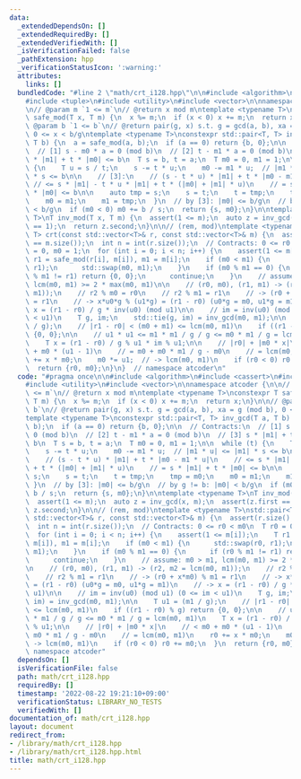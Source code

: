 ```yaml
---
data:
  _extendedDependsOn: []
  _extendedRequiredBy: []
  _extendedVerifiedWith: []
  _isVerificationFailed: false
  _pathExtension: hpp
  _verificationStatusIcon: ':warning:'
  attributes:
    links: []
  bundledCode: "#line 2 \"math/crt_i128.hpp\"\n\n#include <algorithm>\n#include <cassert>\n\
    #include <tuple>\n#include <utility>\n#include <vector>\n\nnamespace atcoder {\n\
    \n// @param m `1 <= m`\n// @return x mod m\ntemplate <typename T>\nconstexpr T\
    \ safe_mod(T x, T m) {\n  x %= m;\n  if (x < 0) x += m;\n  return x;\n}\n\n//\
    \ @param b `1 <= b`\n// @return pair(g, x) s.t. g = gcd(a, b), xa = g (mod b),\
    \ 0 <= x < b/g\ntemplate <typename T>\nconstexpr std::pair<T, T> inv_gcd(T a,\
    \ T b) {\n  a = safe_mod(a, b);\n  if (a == 0) return {b, 0};\n\n  // Contracts:\n\
    \  // [1] s - m0 * a = 0 (mod b)\n  // [2] t - m1 * a = 0 (mod b)\n  // [3] s\
    \ * |m1| + t * |m0| <= b\n  T s = b, t = a;\n  T m0 = 0, m1 = 1;\n\n  while (t)\
    \ {\n    T u = s / t;\n    s -= t * u;\n    m0 -= m1 * u;  // |m1 * u| <= |m1|\
    \ * s <= b\n\n    // [3]:\n    // (s - t * u) * |m1| + t * |m0 - m1 * u|\n   \
    \ // <= s * |m1| - t * u * |m1| + t * (|m0| + |m1| * u)\n    // = s * |m1| + t\
    \ * |m0| <= b\n\n    auto tmp = s;\n    s = t;\n    t = tmp;\n    tmp = m0;\n\
    \    m0 = m1;\n    m1 = tmp;\n  }\n  // by [3]: |m0| <= b/g\n  // by g != b: |m0|\
    \ < b/g\n  if (m0 < 0) m0 += b / s;\n  return {s, m0};\n}\n\ntemplate <typename\
    \ T>\nT inv_mod(T x, T m) {\n  assert(1 <= m);\n  auto z = inv_gcd(x, m);\n  assert(z.first\
    \ == 1);\n  return z.second;\n}\n\n// (rem, mod)\ntemplate <typename T>\nstd::pair<T,\
    \ T> crt(const std::vector<T>& r, const std::vector<T>& m) {\n  assert(r.size()\
    \ == m.size());\n  int n = int(r.size());\n  // Contracts: 0 <= r0 < m0\n  T r0\
    \ = 0, m0 = 1;\n  for (int i = 0; i < n; i++) {\n    assert(1 <= m[i]);\n    T\
    \ r1 = safe_mod(r[i], m[i]), m1 = m[i];\n    if (m0 < m1) {\n      std::swap(r0,\
    \ r1);\n      std::swap(m0, m1);\n    }\n    if (m0 % m1 == 0) {\n      if (r0\
    \ % m1 != r1) return {0, 0};\n      continue;\n    }\n    // assume: m0 > m1,\
    \ lcm(m0, m1) >= 2 * max(m0, m1)\n\n    // (r0, m0), (r1, m1) -> (r2, m2 = lcm(m0,\
    \ m1));\n    // r2 % m0 = r0\n    // r2 % m1 = r1\n    // -> (r0 + x*m0) % m1\
    \ = r1\n    // -> x*u0*g % (u1*g) = (r1 - r0) (u0*g = m0, u1*g = m1)\n    // ->\
    \ x = (r1 - r0) / g * inv(u0) (mod u1)\n\n    // im = inv(u0) (mod u1) (0 <= im\
    \ < u1)\n    T g, im;\n    std::tie(g, im) = inv_gcd(m0, m1);\n\n    T u1 = (m1\
    \ / g);\n    // |r1 - r0| < (m0 + m1) <= lcm(m0, m1)\n    if ((r1 - r0) % g) return\
    \ {0, 0};\n\n    // u1 * u1 <= m1 * m1 / g / g <= m0 * m1 / g = lcm(m0, m1)\n\
    \    T x = (r1 - r0) / g % u1 * im % u1;\n\n    // |r0| + |m0 * x|\n    // < m0\
    \ + m0 * (u1 - 1)\n    // = m0 + m0 * m1 / g - m0\n    // = lcm(m0, m1)\n    r0\
    \ += x * m0;\n    m0 *= u1;  // -> lcm(m0, m1)\n    if (r0 < 0) r0 += m0;\n  }\n\
    \  return {r0, m0};\n}\n}  // namespace atcoder\n"
  code: "#pragma once\n\n#include <algorithm>\n#include <cassert>\n#include <tuple>\n\
    #include <utility>\n#include <vector>\n\nnamespace atcoder {\n\n// @param m `1\
    \ <= m`\n// @return x mod m\ntemplate <typename T>\nconstexpr T safe_mod(T x,\
    \ T m) {\n  x %= m;\n  if (x < 0) x += m;\n  return x;\n}\n\n// @param b `1 <=\
    \ b`\n// @return pair(g, x) s.t. g = gcd(a, b), xa = g (mod b), 0 <= x < b/g\n\
    template <typename T>\nconstexpr std::pair<T, T> inv_gcd(T a, T b) {\n  a = safe_mod(a,\
    \ b);\n  if (a == 0) return {b, 0};\n\n  // Contracts:\n  // [1] s - m0 * a =\
    \ 0 (mod b)\n  // [2] t - m1 * a = 0 (mod b)\n  // [3] s * |m1| + t * |m0| <=\
    \ b\n  T s = b, t = a;\n  T m0 = 0, m1 = 1;\n\n  while (t) {\n    T u = s / t;\n\
    \    s -= t * u;\n    m0 -= m1 * u;  // |m1 * u| <= |m1| * s <= b\n\n    // [3]:\n\
    \    // (s - t * u) * |m1| + t * |m0 - m1 * u|\n    // <= s * |m1| - t * u * |m1|\
    \ + t * (|m0| + |m1| * u)\n    // = s * |m1| + t * |m0| <= b\n\n    auto tmp =\
    \ s;\n    s = t;\n    t = tmp;\n    tmp = m0;\n    m0 = m1;\n    m1 = tmp;\n \
    \ }\n  // by [3]: |m0| <= b/g\n  // by g != b: |m0| < b/g\n  if (m0 < 0) m0 +=\
    \ b / s;\n  return {s, m0};\n}\n\ntemplate <typename T>\nT inv_mod(T x, T m) {\n\
    \  assert(1 <= m);\n  auto z = inv_gcd(x, m);\n  assert(z.first == 1);\n  return\
    \ z.second;\n}\n\n// (rem, mod)\ntemplate <typename T>\nstd::pair<T, T> crt(const\
    \ std::vector<T>& r, const std::vector<T>& m) {\n  assert(r.size() == m.size());\n\
    \  int n = int(r.size());\n  // Contracts: 0 <= r0 < m0\n  T r0 = 0, m0 = 1;\n\
    \  for (int i = 0; i < n; i++) {\n    assert(1 <= m[i]);\n    T r1 = safe_mod(r[i],\
    \ m[i]), m1 = m[i];\n    if (m0 < m1) {\n      std::swap(r0, r1);\n      std::swap(m0,\
    \ m1);\n    }\n    if (m0 % m1 == 0) {\n      if (r0 % m1 != r1) return {0, 0};\n\
    \      continue;\n    }\n    // assume: m0 > m1, lcm(m0, m1) >= 2 * max(m0, m1)\n\
    \n    // (r0, m0), (r1, m1) -> (r2, m2 = lcm(m0, m1));\n    // r2 % m0 = r0\n\
    \    // r2 % m1 = r1\n    // -> (r0 + x*m0) % m1 = r1\n    // -> x*u0*g % (u1*g)\
    \ = (r1 - r0) (u0*g = m0, u1*g = m1)\n    // -> x = (r1 - r0) / g * inv(u0) (mod\
    \ u1)\n\n    // im = inv(u0) (mod u1) (0 <= im < u1)\n    T g, im;\n    std::tie(g,\
    \ im) = inv_gcd(m0, m1);\n\n    T u1 = (m1 / g);\n    // |r1 - r0| < (m0 + m1)\
    \ <= lcm(m0, m1)\n    if ((r1 - r0) % g) return {0, 0};\n\n    // u1 * u1 <= m1\
    \ * m1 / g / g <= m0 * m1 / g = lcm(m0, m1)\n    T x = (r1 - r0) / g % u1 * im\
    \ % u1;\n\n    // |r0| + |m0 * x|\n    // < m0 + m0 * (u1 - 1)\n    // = m0 +\
    \ m0 * m1 / g - m0\n    // = lcm(m0, m1)\n    r0 += x * m0;\n    m0 *= u1;  //\
    \ -> lcm(m0, m1)\n    if (r0 < 0) r0 += m0;\n  }\n  return {r0, m0};\n}\n}  //\
    \ namespace atcoder"
  dependsOn: []
  isVerificationFile: false
  path: math/crt_i128.hpp
  requiredBy: []
  timestamp: '2022-08-22 19:21:10+09:00'
  verificationStatus: LIBRARY_NO_TESTS
  verifiedWith: []
documentation_of: math/crt_i128.hpp
layout: document
redirect_from:
- /library/math/crt_i128.hpp
- /library/math/crt_i128.hpp.html
title: math/crt_i128.hpp
---
```

